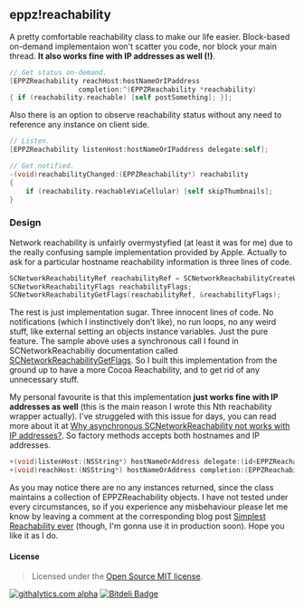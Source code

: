 ## eppz!reachability

A pretty comfortable reachability class to make our life easier. Block-based on-demand implementaion won't scatter you code, nor block your main thread. **It also works fine with IP addresses as well (!)**.
```Objective-C
// Get status on-demand.
[EPPZReachability reachHost:hostNameOrIPaddress
                 completion:^(EPPZReachability *reachability)
{ if (reachability.reachable) [self postSomething]; }];
```

Also there is an option to observe reachability status without any need to reference any instance on client side.

```Objective-C
// Listen.
[EPPZReachability listenHost:hostNameOrIPaddress delegate:self];

// Get notified.
-(void)reachabilityChanged:(EPPZReachability*) reachability
{
    if (reachability.reachableViaCellular) [self skipThumbnails];
}
```


### Design
Network reachability is unfairly overmystyfied (at least it was for me) due to the really confusing sample implementation provided by Apple. Actually to ask for a particular hostname reachability information is three lines of code.

```Objective-C
SCNetworkReachabilityRef reachabilityRef = SCNetworkReachabilityCreateWithName(NULL, [@"google.com" UTF8String]);
SCNetworkReachabilityFlags reachabilityFlags;
SCNetworkReachabilityGetFlags(reachabilityRef, &reachabilityFlags);
```

The rest is just implementation sugar. Three innocent lines of code. No notifications (which I instinctively don’t like), no run loops, no any weird stuff, like external setting an objects instance variables. Just the pure feature. The sample above uses a synchronous call I found in SCNetworkReachabiliy documentation called [SCNetworkReachabilityGetFlags](http://developer.apple.com/library/ios/documentation/SystemConfiguration/Reference/SCNetworkReachabilityRef/Reference/reference.html#//apple_ref/c/func/SCNetworkReachabilityGetFlags). So I built this implementation from the ground up to have a more Cocoa Reachability, and to get rid of any unnecessary stuff.

My personal favourite is that this implementation **just works fine with IP addresses as well** (this is the main reason I wrote this Nth reachability wrapper actually). I've struggeled with this issue for days, you can read more about it at [Why asynchronous SCNetworkReachability not works with IP addresses?](http://eppz.eu/blog/?p=260). So factory methods accepts both hostnames and IP addresses.

```Objective-C
+(void)listenHost:(NSString*) hostNameOrAddress delegate:(id<EPPZReachabilityDelegate>) delegate; 
+(void)reachHost:(NSString*) hostNameOrAddress completion:(EPPZReachabilityCompletionBlock) completion;
```
As you may notice there are no any instances returned, since the class maintains a collection of EPPZReachability objects. I have not tested under every circumstances, so if you experience any misbehaviour please let me know by leaving a comment at the corresponding blog post [Simplest Reachability ever](http://eppz.eu/blog/?p=241) (though, I'm gonna use it in production soon).
Hope you like it as I do.


#### License
> Licensed under the [Open Source MIT license](http://en.wikipedia.org/wiki/MIT_License).

[![githalytics.com alpha](https://cruel-carlota.pagodabox.com/f18318946db21ca9cc72e360610682c2 "githalytics.com")](http://githalytics.com/eppz/eppz-reachability)
[![Bitdeli Badge](https://d2weczhvl823v0.cloudfront.net/eppz/eppz-reachability/trend.png)](https://bitdeli.com/free "Bitdeli Badge")

